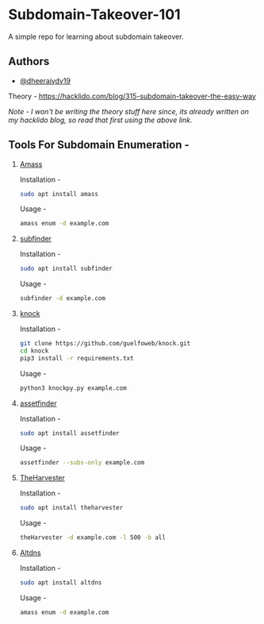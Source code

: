 # Subdomain-Takeover-101
A simple repo for learning about subdomain takeover.

## Authors

- [@dheerajydv19](https://www.twitter.com/dheerajydv19)

Theory - 
https://hacklido.com/blog/315-subdomain-takeover-the-easy-way

  *Note - I won't be writing the theory stuff here since, its already written on my hacklido blog, so read that first using the above link.*


## Tools For Subdomain Enumeration - 
1. [Amass](https://github.com/OWASP/Amass)
  
   Installation - 
   ```bash
   sudo apt install amass
   ```
   Usage - 
   ```bash
   amass enum -d example.com
   ```
2. [subfinder](https://github.com/projectdiscovery/subfinder)
  
   Installation - 
   ```bash
   sudo apt install subfinder
   ```
   Usage - 
   ```bash
   subfinder -d example.com
   ```

3. [knock](https://github.com/guelfoweb/knock)
  
   Installation - 
   ```bash
   git clone https://github.com/guelfoweb/knock.git
   cd knock
   pip3 install -r requirements.txt
   ```
   Usage - 
   ```bash
   python3 knockpy.py example.com
   ```
4. [assetfinder](https://github.com/tomnomnom/assetfinder)
  
   Installation - 
   ```bash
   sudo apt install assetfinder
   ```
   Usage - 
   ```bash
   assetfinder --subs-only example.com
   ```


5. [TheHarvester](https://github.com/laramies/theHarvester)
  
   Installation - 
   ```bash
   sudo apt install theharvester
   ```
   Usage - 
   ```bash
   theHarvester -d example.com -l 500 -b all
   ```
6. [Altdns](https://github.com/infosec-au/altdns)
  
   Installation - 
   ```bash
   sudo apt install altdns
   ```
   Usage - 
   ```bash
   amass enum -d example.com
   ```
